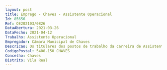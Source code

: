 ```yaml
--- 
layout: post
title: Emprego - Chaves - Assistente Operacional
Id: 85656
Ref: OE202103/0826
DataAbertura: 2021-03-26
DataFecho: 2021-04-12
Trabalho: Assistente Operacional
Empregador: Câmara Municipal de Chaves
Descricao: Os titulares dos postos de trabalho da carreira de Assistente Operacional na área de Jardinagem, para além das funções constantes do mapa anexo à LTFP, irão também, em conformidade com o estabelecido no mapa de pessoal desta Autarquia, desempenhar tarefas inerentes à manutenção requalificação e construção de espaços verdes, inclusive no que diz respeito aos sistemas de rega  Execução do trabalho relacionado com os viveiros de plantas  limpeza, afinação e lubrificação dos equipamentos  Fiscalização do trabalho desenvolvido pela(s) empresa(s) contratada(s) pelo Município, no âmbito dos espaços verdes.
CodigoPostal: 5400-150 CHAVES
Concelho: Chaves
Distrito: Vila Real
--- 
```


